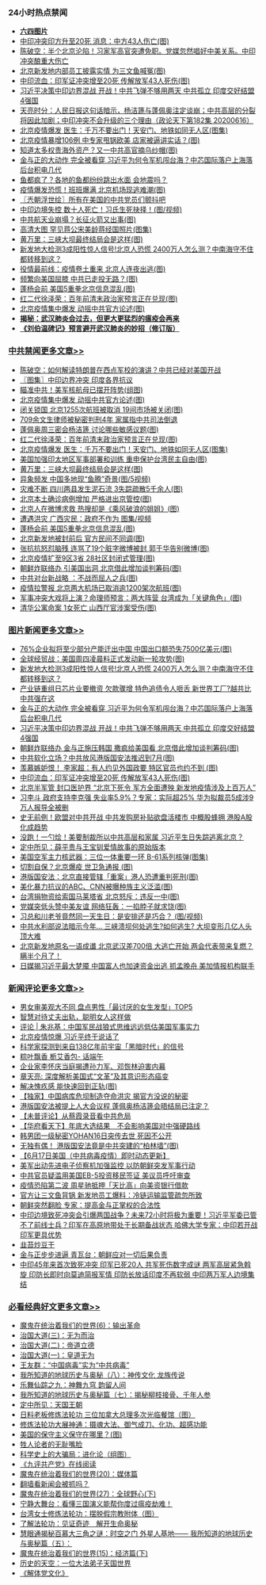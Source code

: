<div class="catlist">
<h3>24小时热点禁闻</h3>
<ul>
<li><b><a href="64photo" target="_blank">六四图片</a></b></li>
<li><a href="https://github.com/fqnews/bnews/blob/master/cbnews/20200617/1345959.md">中印冲突印方升至20死 消息：中方43人伤亡(图)</a></li>
<li><a href="https://github.com/fqnews/bnews/blob/master/cbnews/20200617/1345954.md">陈破空：半个北京沦陷！习家军高官突遭免职。党媒忽然唱好中美关系。中印冲突酿重大伤亡 </a></li>
<li><a href="https://github.com/fqnews/bnews/blob/master/cbnews/20200617/1345956.md">北京新发地内部员工披露实情 为三文鱼喊冤(图)</a></li>
<li><a href="https://github.com/fqnews/bnews/blob/master/topimagenews/20200617/1345989.md">中印流血：印军证冲突增至20死 传解放军43人死伤(图)</a></li>
<li><a href="https://github.com/fqnews/bnews/blob/master/topimagenews/20200617/1346231.md">习近平决策中印边界混战 开战！中共飞弹不够用两天 中共孤立 印度交好结盟4强国</a></li>
<li><a href="https://github.com/fqnews/bnews/blob/master/cbnews/20200617/1346085.md">天亮时分：人民日报这句话暗示，杨洁篪与蓬佩奥注定谈崩；中共高层的分裂将因此加剧；中印冲突不会升级的三个理由（政论天下第182集 20200616） </a></li>
<li><a href="https://github.com/fqnews/bnews/blob/master/cbnews/20200617/1346237.md">北京疫情爆发 医生：千万不要出门！天安门、地铁如同无人区(图集)</a></li>
<li><a href="https://github.com/fqnews/bnews/blob/master/cbnews/20200617/1346020.md">北京疫情暴增106例 中专家甩锅欧美 店家被逼讲实话？(图)</a></li>
<li><a href="https://github.com/fqnews/bnews/blob/master/cnnews/20200617/1346216.md">知道太多权贵海外资产？又一中共高官摘乌纱帽(图)</a></li>
<li><a href="https://github.com/fqnews/bnews/blob/master/topimagenews/20200617/1346236.md">金与正的大动作 完全被看穿 习近平为何令军机闯台海？中芯国际落户上海落后台积电几代</a></li>
<li><a href="https://github.com/fqnews/bnews/blob/master/cnnews/20200617/1345970.md">鱼都疯了？各地的鱼都纷纷跳出水面 会地震吗？</a></li>
<li><a href="https://github.com/fqnews/bnews/blob/master/cnnews/20200617/1346265.md">疫情爆发恐慌！班班爆满 北京机场现逃难潮(图)</a></li>
<li><a href="https://github.com/fqnews/bnews/blob/master/ssgc/20200617/1345953.md">〖兲朝浮世绘〗所有在美国的中共党员们颤抖吧</a></li>
<li><a href="https://github.com/fqnews/bnews/blob/master/cnnews/20200617/1346161.md">中印边境失控 数十人死亡！习氏生死抉择！(图/视频)</a></li>
<li><a href="https://github.com/fqnews/bnews/blob/master/cnnews/20200617/1346158.md">中共航天业崩塌？长征火箭又出事(图)</a></li>
<li><a href="https://github.com/fqnews/bnews/blob/master/cnnews/20200617/1345978.md">高清大图 罕见蒋公宋美龄蒋经国照片(图集)</a></li>
<li><a href="https://github.com/fqnews/bnews/blob/master/cbnews/20200617/1346223.md">黄万里：三峡大坝最终结局会是这样(图)</a></li>
<li><a href="https://github.com/fqnews/bnews/blob/master/topimagenews/20200617/1346358.md">新发地大检测3成阳性惊人信号!北京人恐慌 2400万人怎么测？中南海守不住 都转移到这？</a></li>
<li><a href="https://github.com/fqnews/bnews/blob/master/cbnews/20200617/1346086.md">役情最前线：疫情卷土重来 北京人连夜出逃(图)</a></li>
<li><a href="https://github.com/fqnews/bnews/blob/master/cbnews/20200617/1346031.md">频繁向美国屈膝 中共已走投无路？(图)</a></li>
<li><a href="https://github.com/fqnews/bnews/blob/master/cbnews/20200617/1346184.md">蓬杨会前 美国5重拳北京信息混乱(图)</a></li>
<li><a href="https://github.com/fqnews/bnews/blob/master/cbnews/20200617/1346243.md">红二代徐泽荣：百年前清末政治家预言正在兑现(图)</a></li>
<li><a href="https://github.com/fqnews/bnews/blob/master/cbnews/20200617/1346276.md">北京疫情集中爆发 动摇中共官方论述(图)</a></li>
<li><b><a href="https://github.com/fqnews/bnews/blob/master/comments/20200211/1275071.md" target="_blank">揭秘：武汉肺炎会过去，但更大更猛烈的瘟疫会再来</a></b></li>
<li><b><a href="https://github.com/fqnews/bnews/blob/master/comments/20200207/1272816.md" target="_blank">《刘伯温碑记》预言避开武汉肺炎的妙招（修订版）</a></b></li>
</ul>
</div>

<div class="catlist">
<h3><a href="https://github.com/fqnews/bnews/blob/master/cbnews/" target="_blank">中共禁闻</a><span><a href="https://github.com/fqnews/bnews/blob/master/cbnews/" target="_blank" rel="nofollow">更多文章>></a></span></h3>
<ul>
<li><a href="https://github.com/fqnews/bnews/blob/master/cbnews/20200618/1346458.md" target="_blank">陈破空：如何解读特朗普在西点军校的演讲？中共已经对美国开战</a></li>
<li><a href="https://github.com/fqnews/bnews/blob/master/cbnews/20200617/1346369.md" target="_blank">〖图集〗中印边界冲突 印度各界抗议</a></li>
<li><a href="https://github.com/fqnews/bnews/blob/master/cbnews/20200617/1346364.md" target="_blank">瞄准中共！美军核航母已摆开阵势(组图)</a></li>
<li><a href="https://github.com/fqnews/bnews/blob/master/cbnews/20200617/1346276.md" target="_blank">北京疫情集中爆发 动摇中共官方论述(图)</a></li>
<li><a href="https://github.com/fqnews/bnews/blob/master/cbnews/20200617/1346256.md" target="_blank">闭关锁国 北京1255次航班被取消 19间市场被关闭(图)</a></li>
<li><a href="https://github.com/fqnews/bnews/blob/master/cbnews/20200617/1346245.md" target="_blank">709余文生律师被秘密判刑4年 家属指中共司法倒退</a></li>
<li><a href="https://github.com/fqnews/bnews/blob/master/cbnews/20200617/1346244.md" target="_blank">蓬佩奥周三密会杨洁篪 讨论哪些敏感议题(图)</a></li>
<li><a href="https://github.com/fqnews/bnews/blob/master/cbnews/20200617/1346243.md" target="_blank">红二代徐泽荣：百年前清末政治家预言正在兑现(图)</a></li>
<li><a href="https://github.com/fqnews/bnews/blob/master/cbnews/20200617/1346237.md" target="_blank">北京疫情爆发 医生：千万不要出门！天安门、地铁如同无人区(图集)</a></li>
<li><a href="https://github.com/fqnews/bnews/blob/master/cbnews/20200617/1346234.md" target="_blank">美国加强印太地区军事部署和训练 重申保护台湾民主自由(图)</a></li>
<li><a href="https://github.com/fqnews/bnews/blob/master/cbnews/20200617/1346223.md" target="_blank">黄万里：三峡大坝最终结局会是这样(图)</a></li>
<li><a href="https://github.com/fqnews/bnews/blob/master/cbnews/20200617/1346222.md" target="_blank">异象频发 中国多地现“鱼腾”奇景(图/5视频)</a></li>
<li><a href="https://github.com/fqnews/bnews/blob/master/cbnews/20200617/1346221.md" target="_blank">灾难不断 四川两县发生泥石流 3失踪疏散5千余人(图)</a></li>
<li><a href="https://github.com/fqnews/bnews/blob/master/cbnews/20200617/1346213.md" target="_blank">北京本土确诊病例增加 严格进出京管控(图)</a></li>
<li><a href="https://github.com/fqnews/bnews/blob/master/cbnews/20200617/1346212.md" target="_blank">北京人在微博求救 热搜却是《乘风破浪的姐姐》(图)</a></li>
<li><a href="https://github.com/fqnews/bnews/blob/master/cbnews/20200617/1346186.md" target="_blank">遭遇洪灾 广西灾民：政府不作为 图集/视频</a></li>
<li><a href="https://github.com/fqnews/bnews/blob/master/cbnews/20200617/1346184.md" target="_blank">蓬杨会前 美国5重拳北京信息混乱(图)</a></li>
<li><a href="https://github.com/fqnews/bnews/blob/master/cbnews/20200617/1346167.md" target="_blank">北京新发地被封前后 官方民间不同调(图)</a></li>
<li><a href="https://github.com/fqnews/bnews/blob/master/cbnews/20200617/1346166.md" target="_blank">张抗抗怒怼脑残 连骂了19个脏字微博被封 郭于华告别微博(图)</a></li>
<li><a href="https://github.com/fqnews/bnews/blob/master/cbnews/20200617/1346157.md" target="_blank">北京疫情扩至9区3省 28社区封闭式管理(图)</a></li>
<li><a href="https://github.com/fqnews/bnews/blob/master/cbnews/20200617/1346155.md" target="_blank">朝鲜炸联络办 引美国出洞 北京借此增加谈判筹码(图)</a></li>
<li><a href="https://github.com/fqnews/bnews/blob/master/cbnews/20200617/1346154.md" target="_blank">中共对台新战略 ：不战而屈人之兵(图)</a></li>
<li><a href="https://github.com/fqnews/bnews/blob/master/cbnews/20200617/1346153.md" target="_blank">疫情拉警报 北京两大机场已取消逾1200架次航班(图)</a></li>
<li><a href="https://github.com/fqnews/bnews/blob/master/cbnews/20200617/1346132.md" target="_blank">军事冲突大戏将上演？命理师预言：两大阵营 台湾成为「关键角色」(图)</a></li>
<li><a href="https://github.com/fqnews/bnews/blob/master/cbnews/20200617/1346130.md" target="_blank">清华公寓命案 1女死亡 山西厅官涉案受伤(图)</a></li>

</ul>
</div>
<div class="catlist">
<h3><a href="https://github.com/fqnews/bnews/blob/master/topimagenews/" target="_blank">图片新闻</a><span><a href="https://github.com/fqnews/bnews/blob/master/topimagenews/" target="_blank" rel="nofollow">更多文章>></a></span></h3>
<ul>
<li><a href="https://github.com/fqnews/bnews/blob/master/topimagenews/20200617/1346381.md" target="_blank">76%企业拟将至少部分产能迁出中国 中国出口额恐失7500亿美元(图)</a></li>
<li><a href="https://github.com/fqnews/bnews/blob/master/topimagenews/20200617/1346375.md" target="_blank">全球经贸战：美国周四凌晨料正式发动新一轮攻势(图)</a></li>
<li><a href="https://github.com/fqnews/bnews/blob/master/topimagenews/20200617/1346358.md" target="_blank">新发地大检测3成阳性惊人信号!北京人恐慌 2400万人怎么测？中南海守不住 都转移到这？</a></li>
<li><a href="https://github.com/fqnews/bnews/blob/master/topimagenews/20200617/1346314.md" target="_blank">产业链重组日芯片业要撤资 欠款骤增 特色追债令人咂舌 新世界工厂?越共比中共强在这</a></li>
<li><a href="https://github.com/fqnews/bnews/blob/master/topimagenews/20200617/1346236.md" target="_blank">金与正的大动作 完全被看穿 习近平为何令军机闯台海？中芯国际落户上海落后台积电几代</a></li>
<li><a href="https://github.com/fqnews/bnews/blob/master/topimagenews/20200617/1346231.md" target="_blank">习近平决策中印边界混战 开战！中共飞弹不够用两天 中共孤立 印度交好结盟4强国</a></li>
<li><a href="https://github.com/fqnews/bnews/blob/master/topimagenews/20200617/1346152.md" target="_blank">朝鲜炸联络办 金与正施压韩国 撒疯给美国看 北京借此增加谈判筹码(图)</a></li>
<li><a href="https://github.com/fqnews/bnews/blob/master/topimagenews/20200617/1346151.md" target="_blank">中共软化立场？中共放风港版国安法推迟到7月(图)</a></li>
<li><a href="https://github.com/fqnews/bnews/blob/master/topimagenews/20200617/1346070.md" target="_blank">羡慕嫉妒恨！ 李家超：有人约见外国政要 特区官员也约不到 (图)</a></li>
<li><a href="https://github.com/fqnews/bnews/blob/master/topimagenews/20200617/1345989.md" target="_blank">中印流血：印军证冲突增至20死 传解放军43人死伤(图)</a></li>
<li><a href="https://github.com/fqnews/bnews/blob/master/topimagenews/20200616/1345847.md" target="_blank">北京半军管 封口医护界 “北京下死令 军方全面遭殃 新发地疫情涉及上百万人”</a></li>
<li><a href="https://github.com/fqnews/bnews/blob/master/topimagenews/20200616/1345791.md" target="_blank">习李斗 政府支持李克强 失业率5.9%？专家：实际超25% 华为拟裁员5成涉9万人报导全被删</a></li>
<li><a href="https://github.com/fqnews/bnews/blob/master/topimagenews/20200616/1345778.md" target="_blank">史无前例！欧盟对中共开战 中共发购房补贴欲盘活楼市 中概股蜂拥 港股A股化成趋势</a></li>
<li><a href="https://github.com/fqnews/bnews/blob/master/topimagenews/20200616/1345746.md" target="_blank">没跑！一勺烩！美要制裁所以中共高层和家属 习近平生日失踪逃离北京？</a></li>
<li><a href="https://github.com/fqnews/bnews/blob/master/comments/20200616/1345658.md" target="_blank">定中所见：薛平贵与王宝钏爱情故事的原始版本</a></li>
<li><a href="https://github.com/fqnews/bnews/blob/master/topimagenews/20200616/1345679.md" target="_blank">美国空军主力核武器：三位一体重要一环 B-61系列核弹(图集)</a></li>
<li><a href="https://github.com/fqnews/bnews/blob/master/topimagenews/20200616/1345667.md" target="_blank">切割自保？北京爆疫 世卫急通报 (图)</a></li>
<li><a href="https://github.com/fqnews/bnews/blob/master/topimagenews/20200616/1345495.md" target="_blank">港版国安法：北京直接管辖「重案」港人恐遭重判死刑(图)</a></li>
<li><a href="https://github.com/fqnews/bnews/blob/master/topimagenews/20200615/1345332.md" target="_blank">美化暴力抗议的ABC、CNN被曝种族主义泛滥(图)</a></li>
<li><a href="https://github.com/fqnews/bnews/blob/master/topimagenews/20200615/1345331.md" target="_blank">台湾捐物资给索国马莱塔省 北京怒斥：违反一中(图)</a></li>
<li><a href="https://github.com/fqnews/bnews/blob/master/topimagenews/20200615/1345330.md" target="_blank">党媒突低头赞中美友谊 网络狂轰：一掐脖子就求饶(图)</a></li>
<li><a href="https://github.com/fqnews/bnews/blob/master/topimagenews/20200615/1345329.md" target="_blank">习总和川老爷竟然同一天生日：是安排还是巧合？ (图/视频)</a></li>
<li><a href="https://github.com/fqnews/bnews/blob/master/topimagenews/20200615/1345297.md" target="_blank">中共水利部说法暗示今年&#8230; 三峡溃坝何处逃生?如何逃生? 大坝变形几亿人头顶大难</a></li>
<li><a href="https://github.com/fqnews/bnews/blob/master/topimagenews/20200615/1345231.md" target="_blank">北京新发地原名一语成谶 北京武汉差700倍 大逃亡开始 两会代表带来复燃？瞒半个月了！</a></li>
<li><a href="https://github.com/fqnews/bnews/blob/master/topimagenews/20200615/1345204.md" target="_blank">日媒揭习近平最大梦魇 中国富人也加速资金出逃 抓孟晚舟 美加情报机构联手</a></li>

</ul>
</div>
<div class="catlist">
<h3><a href="https://github.com/fqnews/bnews/blob/master/comments/" target="_blank">新闻评论</a><span><a href="https://github.com/fqnews/bnews/blob/master/comments/" target="_blank" rel="nofollow">更多文章>></a></span></h3>
<ul>
<li><a href="https://github.com/fqnews/bnews/blob/master/comments/20200618/1346467.md" target="_blank">男女审美观大不同  盘点男性「最讨厌的女生发型」TOP5</a></li>
<li><a href="https://github.com/fqnews/bnews/blob/master/comments/20200618/1346463.md" target="_blank">智慧对待丈夫出轨，聪明女人这样做</a></li>
<li><a href="https://github.com/fqnews/bnews/blob/master/comments/20200618/1346446.md" target="_blank">评论 | 朱兆基：中国军民战狼式思维远远低估美国军事实力</a></li>
<li><a href="https://github.com/fqnews/bnews/blob/master/comments/20200617/1346373.md" target="_blank">北京疫情惊爆 习近平终于说话了</a></li>
<li><a href="https://github.com/fqnews/bnews/blob/master/comments/20200617/1346368.md" target="_blank">科学家探测到来自138亿年前宇宙「黑暗时代」的信号</a></li>
<li><a href="https://github.com/fqnews/bnews/blob/master/comments/20200617/1346367.md" target="_blank">粽叶飘香 栀艾香包- 话端午</a></li>
<li><a href="https://github.com/fqnews/bnews/blob/master/comments/20200617/1346351.md" target="_blank">企业家李怀庆当庭揭遭孙力军、邓恢林迫害内幕</a></li>
<li><a href="https://github.com/fqnews/bnews/blob/master/comments/20200617/1346324.md" target="_blank">章天亮: 深度解析美国式“文革”及其意识形态癌变</a></li>
<li><a href="https://github.com/fqnews/bnews/blob/master/comments/20200617/1346321.md" target="_blank">解决愧疚感 能快速回到正轨(图)</a></li>
<li><a href="https://github.com/fqnews/bnews/blob/master/comments/20200617/1346318.md" target="_blank">【独家】中国病库危坝制造夺命洪灾 揭官方没说的秘密</a></li>
<li><a href="https://github.com/fqnews/bnews/blob/master/comments/20200617/1346300.md" target="_blank">港版国安法被提上人大会议程 蓬佩奥杨洁篪会晤结局已注定？</a></li>
<li><a href="https://github.com/fqnews/bnews/blob/master/comments/20200617/1346296.md" target="_blank">【未普评论】从蔡霞录音看中共危局</a></li>
<li><a href="https://github.com/fqnews/bnews/blob/master/comments/20200617/1346295.md" target="_blank">【华府看天下】年底大选结果　不会影响美国对中强硬路线</a></li>
<li><a href="https://github.com/fqnews/bnews/blob/master/comments/20200617/1346291.md" target="_blank">韩男团一级秘密YOHAN16日突传去世 死因不公开</a></li>
<li><a href="https://github.com/fqnews/bnews/blob/master/comments/20200617/1346283.md" target="_blank">无独有偶！ 港版国安法竟是中共突建的“柏林墙”(图)</a></li>
<li><a href="https://github.com/fqnews/bnews/blob/master/comments/20200617/1346281.md" target="_blank">【6月17日美国（中共病毒疫情）即时动态更新】</a></li>
<li><a href="https://github.com/fqnews/bnews/blob/master/comments/20200617/1346246.md" target="_blank">美军出动先进电子侦察机加强监控 以防朝鲜突发军事行动</a></li>
<li><a href="https://github.com/fqnews/bnews/blob/master/comments/20200617/1346239.md" target="_blank">中共官员疑滥用美国EB-5投资移民签证 美议员呼吁审查</a></li>
<li><a href="https://github.com/fqnews/bnews/blob/master/comments/20200617/1346238.md" target="_blank">疫情恐陷第二波  周星驰抵押「天比高」向美资银行借款</a></li>
<li><a href="https://github.com/fqnews/bnews/blob/master/comments/20200617/1346228.md" target="_blank">官方让三文鱼背锅 新发地员工爆料：冷链运输监管疏忽所致</a></li>
<li><a href="https://github.com/fqnews/bnews/blob/master/comments/20200617/1346227.md" target="_blank">朝鲜突然翻脸 专家：提高金与正掌权的合法性</a></li>
<li><a href="https://github.com/fqnews/bnews/blob/master/comments/20200617/1346205.md" target="_blank">中印边境致死冲突会引爆两国战争？未来72小时将极为重要！习近平军委已管不了前线士兵？印军在高原地带处于长期备战状态 哈佛大学专家：中印若开战 印军更具优势</a></li>
<li><a href="https://github.com/fqnews/bnews/blob/master/comments/20200617/1346204.md" target="_blank">韭苔炒豆干</a></li>
<li><a href="https://github.com/fqnews/bnews/blob/master/comments/20200617/1346199.md" target="_blank">金与正步步进逼 青瓦台：朝鲜应对一切后果负责</a></li>
<li><a href="https://github.com/fqnews/bnews/blob/master/comments/20200617/1346187.md" target="_blank">中印45年来首次致死冲突 印军已死20人 共军死伤数字成谜 两军高层紧急斡旋 印防长即时向莫迪简报军情 印防长放话印度不再软弱 中印两万军人边境集结</a></li>

</ul>
</div>

<div class="catlist">
<h3><a href="https://github.com/fqnews/bnews/blob/master/bikan/" target="_blank">必看经典好文</a><span><a href="https://github.com/fqnews/bnews/blob/master/bikan/" target="_blank" rel="nofollow">更多文章>></a></span></h3>
<ul>
<li><a href="https://github.com/fqnews/bnews/blob/master/topimagenews/20180524/947358.md" target="_blank">魔鬼在统治着我们的世界(6)：输出革命</a></li>
<li><a href="https://github.com/fqnews/bnews/blob/master/cbnews/20180309/912114.md" target="_blank">治国大道(三)：无为而治</a></li>
<li><a href="https://github.com/fqnews/bnews/blob/master/cbnews/20180308/911611.md" target="_blank">治国大道(二)：帝道立德</a></li>
<li><a href="https://github.com/fqnews/bnews/blob/master/cbnews/20180307/911097.md" target="_blank">治国大道(一)：皇道无为</a></li>
<li><a href="https://github.com/fqnews/bnews/blob/master/comments/20200318/1295755.md" target="_blank">王友群：“中国病毒”实为“中共病毒”</a></li>
<li><a href="https://github.com/fqnews/bnews/blob/master/topimagenews/20180225/905380.md" target="_blank">我所知道的地球历史与奥秘（八）：神传文化 龙族传说</a></li>
<li><a href="https://github.com/fqnews/bnews/blob/master/tculture/20170718/793528.md" target="_blank">乐舞仙踪之九：神舞九穹 韵留人间</a></li>
<li><a href="https://github.com/fqnews/bnews/blob/master/topimagenews/20171210/868397.md" target="_blank">我所知道的地球历史与奥秘篇（七）：揭秘柳枝接骨、千年人参</a></li>
<li><a href="https://github.com/fqnews/bnews/blob/master/tculture/xiulian/20151111/470021.md" target="_blank">定中所见：天国王朝</a></li>
<li><a href="https://github.com/fqnews/bnews/blob/master/comments/20200531/1337359.md" target="_blank">日料老板修炼法轮功 三位加拿大总理多次光临餐馆（图）</a></li>
<li><a href="https://github.com/fqnews/bnews/blob/master/comments/20191203/1234383.md" target="_blank">修炼法轮功大展神通：摄魂大法、御气成刀、化功、超感功能</a></li>
<li><a href="https://github.com/fqnews/bnews/blob/master/lifebaike/20200520/1331379.md" target="_blank">美国的保守主义保守在哪里？(图)</a></li>
<li><a href="https://github.com/fqnews/bnews/blob/master/comments/20200606/783250.md" target="_blank">牲人论者的无耻嘴脸</a></li>
<li><a href="https://github.com/fqnews/bnews/blob/master/comments/20200605/783246.md" target="_blank">科学史上的大骗局：进化论（组图）</a></li>
<li><a href="https://github.com/fqnews/bnews/blob/master/bookonline/20131116/201057.md" target="_blank">《九评共产党》在线阅读</a></li>
<li><a href="https://github.com/fqnews/bnews/blob/master/comments/20180725/976787.md" target="_blank">魔鬼在统治着我们的世界(20)：媒体篇</a></li>
<li><a href="https://github.com/fqnews/bnews/blob/master/fanqiang/20200616/1345793.md" target="_blank">翻墙看新闻会被抓吗？</a></li>
<li><a href="https://github.com/fqnews/bnews/blob/master/comments/20181224/1052333.md" target="_blank">魔鬼在统治着我们的世界(27)：全球野心(下)</a></li>
<li><a href="https://github.com/fqnews/bnews/blob/master/comments/20200527/1273654.md" target="_blank">宁静大舞台：看懂三国演义能帮你度过瘟疫劫难！</a></li>
<li><a href="https://github.com/fqnews/bnews/blob/master/cbnews/20200610/1342772.md" target="_blank">台湾女士修炼法轮功：摆脱假宗教附体（图）</a></li>
<li><a href="https://github.com/fqnews/bnews/blob/master/comments/20200307/1289968.md" target="_blank">了解法轮功：见证奇迹　解开生命奥秘</a></li>
<li><a href="https://github.com/fqnews/bnews/blob/master/cbnews/20170907/819423.md" target="_blank">慧眼通揭秘百慕大三角之谜：时空之门 外星人基地—— 我所知道的地球历史与奥秘篇（五）：</a></li>
<li><a href="https://github.com/fqnews/bnews/blob/master/topimagenews/20180610/955499.md" target="_blank">魔鬼在统治着我们的世界(15)：经济篇(下)</a></li>
<li><a href="https://github.com/fqnews/bnews/blob/master/tculture/20121025/73067.md" target="_blank">历史的天空：一位大法弟子天国世界</a></li>
<li><a href="https://github.com/fqnews/bnews/blob/master/bookwiki/20130610/138400.md" target="_blank">《解体党文化》</a></li>

</ul>
</div>